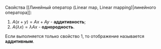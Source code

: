 Свойства [[Линейный оператор (Linear map, Linear mapping)|линейного оператора]]:
1. $A(x+y)= Ax + Ay$ - **аддитивность**;
2. $A(\lambda x)=\lambda Ax$ - **однородность**.

Если выполняется только свойство 1, то отображение называется **аддитивным**.